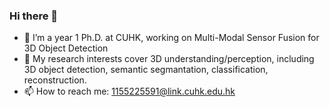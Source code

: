 ### Hi there 👋
- 🔭 I’m a year 1 Ph.D. at CUHK, working on Multi-Modal Sensor Fusion for 3D Object Detection
- 🌱 My research interests cover 3D understanding/perception, including 3D object detection, semantic segmantation, classification, reconstruction.
- 📫 How to reach me: 1155225591@link.cuhk.edu.hk
<!--
**russellyq/russellyq** is a ✨ _special_ ✨ repository because its `README.md` (this file) appears on your GitHub profile.

Here are some ideas to get you started:

- 🔭 I’m currently working on ...
- 🌱 I’m currently learning ...
- 👯 I’m looking to collaborate on ...
- 🤔 I’m looking for help with ...
- 💬 Ask me about ...
- 📫 How to reach me: ...
- 😄 Pronouns: ...
- ⚡ Fun fact: ...
-->
